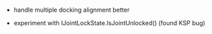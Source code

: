 * handle multiple docking alignment better

* experiment with IJointLockState.IsJointUnlocked()
  (found KSP bug)

